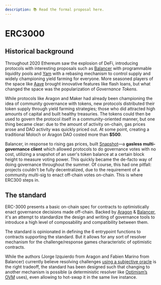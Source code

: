 ```yaml
---
description: 📚 Read the formal proposal here.
---
```


# ERC3000

## Historical background

Throughout 2020 Ethereum saw the explosion of DeFi, introducing protocols with interesting proposals such as [Balancer](https://balancer.finance) with programmable liquidity pools and [Yam](https://yam.finance) with a rebasing mechanism to control supply and widely championing yield farming for everyone. More seasoned players of the space like [Aave](https://aave.com) brought innovative features like flash loans, but what changed the space was the popularization of _Governance Tokens._

While protocols like Aragon and Maker had already been championing the idea of community governance with tokens, new protocols distributed their token supply through yield farming strategies; those who did attracted high amounts of capital and built healthy treasuries. The tokens could then be used to govern the protocol itself in a community-oriented manner, but one thing became clear: due to the amount of activity on-chain, gas prices arose and DAO activity was quickly priced out. At some point, creating a traditional Moloch or Aragon DAO costed more than **$500**.

Balancer, in response to rising gas prices, built [Snapshot](https://docs.snapshot.page)—a **gasless multi-governance client** which allowed protocols to do governance votes with no cost, utilizing a snapshot of an user's token balance at a certain block height to measure voting power. This quickly became the de-facto way of doing governance throughout the summer. Of course, this had one pitfall: projects couldn't be fully decentralized, due to the requirement of a community multi-sig to enact off-chain votes on-chain. This is where ERC300 steps in.

## The standard

ERC-3000 presents a basic on-chain spec for contracts to optimistically enact governance decisions made off-chain. Backed by [Aragon](https://aragon.org) & [Balancer](https://balancer.finance), it's an attempt to standardize the design and writing of governance tools to introduce a high level of composability and compatibility between them.

The standard is opinionated in defining the 6 entrypoint functions to contracts supporting the standard. But it allows for any sort of resolver mechanism for the challenge/response games characteristic of optimistic contracts.

While the authors (Jorge Izquierdo from Aragon and Fabien Marino from Balancer) currently believe resolving challenges [using a subjective oracle](https://aragon.org/blog/snapshot) is the right tradeoff, the standard has been designed such that changing to another mechanism is possible (a deterministic resolver like [Optimism’s OVM](https://optimism.io) uses), even allowing to hot-swap it in the same live instance.
